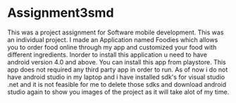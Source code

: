 # Assignment3smd
This was a project assignment for Software mobile development.
This was an individual project.
I made an Application named Foodies which allows you to order food online through my app and customized your food with different ingredients.
Inorder to install this application u need to have android version 4.0 and above.
You can install this app from playstore.
This app does not required any third party app in order to run.
As of now i do not have android studio in my laptop and i have installed sdk's for visual studio .net and it is not feasible for me to delete those sdks and download android studio 
again to show you images of the project as it will take alot of my time.
